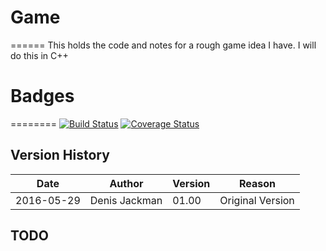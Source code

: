 # Game
======
This holds the code and notes for a rough game idea I have.
I will do this in C++ 

# Badges
========
[![Build Status](https://travis-ci.org/jackmanfamily/Game.svg?branch=master)](https://travis-ci.org/jackmanfamily/Game)
[![Coverage Status](https://coveralls.io/repos/github/jackmanfamily/Game/badge.svg?branch=master)](https://coveralls.io/github/jackmanfamily/Game?branch=master)


## Version History 
|Date |Author|Version|Reason|
|----------|-------------|-----|--------------------------------------|
|2016-05-29|Denis Jackman|01.00|Original Version |

## TODO
